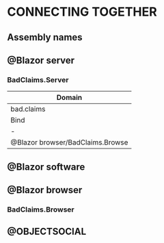 # CONNECTING TOGETHER
## Assembly names

## @Blazor server
### BadClaims.Server
|Domain|
|-|
|bad.claims|
|Bind|
|-|
|@Blazor browser/BadClaims.Browse|
## @Blazor software


## @Blazor browser
### BadClaims.Browser

## @OBJECTSOCIAL